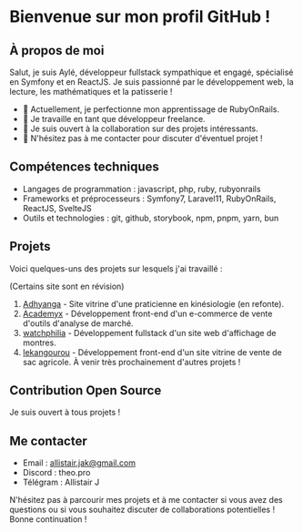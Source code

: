 
# Bienvenue sur mon profil GitHub !

## À propos de moi

Salut, je suis Aylé, développeur fullstack sympathique et engagé, spécialisé en Symfony et en ReactJS. Je suis passionné par le développement web, la lecture, les mathématiques et la patisserie !

- 🌱 Actuellement, je perfectionne mon apprentissage de RubyOnRails.
- 💼 Je travaille en tant que développeur freelance.
- 👯 Je suis ouvert à la collaboration sur des projets intéressants.
- 💬 N'hésitez pas à me contacter pour discuter d'éventuel projet !

## Compétences techniques

- Langages de programmation : javascript, php, ruby, rubyonrails
- Frameworks et préprocesseurs : Symfony7, Laravel11, RubyOnRails, ReactJS, SvelteJS
- Outils et technologies : git, github, storybook, npm, pnpm, yarn, bun

## Projets

Voici quelques-uns des projets sur lesquels j'ai travaillé :

(Certains site sont en révision)
1. [Adhyanga](https://www.adhyanga.fr) - Site vitrine d'une praticienne en kinésiologie (en refonte).
2. [Academyx](https://www.academyxonline.com) - Développement front-end d'un e-commerce de vente d'outils d'analyse de marché.
3. [watchphilia](https://wwww.watchphilia.com) - Développement fullstack d'un site web d'affichage de montres.
4. [lekangourou](https://www.lekangourou.fr) - Développement front-end d'un site vitrine de vente de sac agricole.
À venir très prochainement d'autres projets !

## Contribution Open Source

Je suis ouvert à tous projets !

## Me contacter

- Email : allistair.jak@gmail.com
- Discord : theo.pro
- Télégram : Allistair J

N'hésitez pas à parcourir mes projets et à me contacter si vous avez des questions ou si vous souhaitez discuter de collaborations potentielles !
Bonne continuation !

